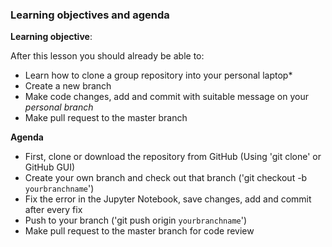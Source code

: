 ### Learning objectives and agenda

**Learning objective**:

After this lesson you should already be able to:
* Learn how to clone a group repository into your personal laptop*
* Create a new branch
* Make code changes, add and commit with suitable message on your _personal branch_
* Make pull request to the master branch

**Agenda**
* First, clone or download the repository from GitHub (Using 'git clone' or GitHub GUI)
* Create your own branch and check out that branch ('git checkout -b `yourbranchname`')
* Fix the error in the Jupyter Notebook, save changes, add and commit after every fix
* Push to your branch ('git push origin `yourbranchname`')
* Make pull request to the master branch for code review
